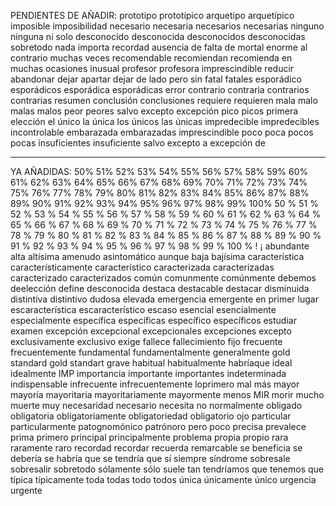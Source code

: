PENDIENTES DE AÑADIR:
prototipo
prototípico
arquetipo
arquetípico
imposible
imposibilidad
necesario
necesaria
necesarios
necesarias
ninguno
ninguna
ni
solo
desconocido
desconocida
desconocidos
desconocidas
sobretodo
nada
importa
recordad
ausencia de
falta de
mortal
enorme
al contrario
muchas veces
recomendable
recomiendan
recomienda
en muchas ocasiones
inusual
profesor
profesora
imprescindible
reducir
abandonar
dejar
apartar
dejar de lado
pero
sin
fatal
fatales
esporádico
esporádicos
esporádica
esporádicas
error
contrario
contraria
contrarios
contrarias
resumen
conclusión
conclusiones
requiere
requieren
mala
malo
malas
malos
peor
peores
salvo
excepto
excepción
pico
picos
primera elección
el único
la única
los únicos
las únicas
impredecible
impredecibles
incontrolable
embarazada
embarazadas
imprescindible
poco
poca
pocos
pocas
insuficientes
insuficiente
salvo
excepto
a excepción de

- - - - - - - - - - - - - - - - - - - - - - - - - - - - - - - - - - - - - - - - - - - - - - - - - - - - - - - - - - - - - - - - - - 


YA AÑADIDAS:
50%
51%
52%
53%
54%
55%
56%
57%
58%
59%
60%
61%
62%
63%
64%
65%
66%
67%
68%
69%
70%
71%
72%
73%
74%
75%
76%
77%
78%
79%
80%
81%
82%
83%
84%
85%
86%
87%
88%
89%
90%
91%
92%
93%
94%
95%
96%
97%
98%
99%
100%
50 %
51 %
52 %
53 %
54 %
55 %
56 %
57 %
58 %
59 %
60 %
61 %
62 %
63 %
64 %
65 %
66 %
67 %
68 %
69 %
70 %
71 %
72 %
73 %
74 %
75 %
76 %
77 %
78 %
79 %
80 %
81 %
82 %
83 %
84 %
85 %
86 %
87 %
88 %
89 %
90 %
91 %
92 %
93 %
94 %
95 %
96 %
97 %
98 %
99 %
100 %
!
¡
abundante
alta
altísima
amenudo
asintomático
aunque
baja
bajísima
característica
característicamente
característico
caracterizada
caracterizadas
caracterizado
caracterizados
común
comunmente
comúnmente
debemos
deelección
define
desconocida
destaca
destacable
destacar
disminuida
distintiva
distintivo
dudosa
elevada
emergencia
emergente
en primer lugar
escaracterística
escaracterístico
escaso
esencial
esencialmente
especialmente
específica
específicas
específico
específicos
estudiar
examen
excepción
excepcional
excepcionales
excepciones
excepto
exclusivamente
exclusivo
exige
fallece
fallecimiento
fijo
frecuente
frecuentemente
fundamental
fundamentalmente
generalmente
gold standard
gold standart
grave
habitual
habitualmente
habríaque
ideal
idealmente
IMP
importancia
importante
importantes
indeterminada
indispensable
infrecuente
infrecuentemente
loprimero
mal
más
mayor
mayoría
mayoritaria
mayoritariamente
mayormente
menos
MIR
morir
mucho
muerte
muy
necesaridad
necesario
necesita
no
normalmente
obligado
obligatoria
obligatoriamente
obligatoriedad
obligatorio
ojo
particular
particularmente
patognomónico
patrónoro
pero
poco
precisa
prevalece
prima
primero
principal
principalmente
problema
propia
propio
rara
raramente
raro
recordad
recordar
recuerda
remarcable
se beneficia
se debería
se habría que
se tendría que
sí
siempre
síndrome
sobresale
sobresalir
sobretodo
sólamente
sólo
suele
tan
tendríamos que
tenemos que
típica
típicamente
toda
todas
todo
todos
única
únicamente
único
urgencia
urgente

